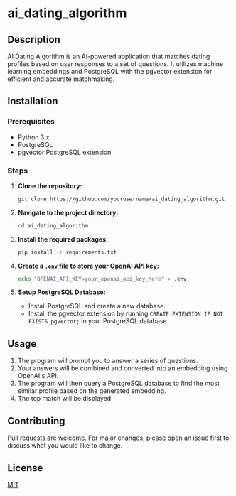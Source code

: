 # ai_dating_algorithm

## Description

AI Dating Algorithm is an AI-powered application that matches dating profiles based on user responses to a set of questions. It utilizes machine learning embeddings and PostgreSQL with the pgvector extension for efficient and accurate matchmaking.

## Installation

### Prerequisites

- Python 3.x
- PostgreSQL
- pgvector PostgreSQL extension

### Steps

1. **Clone the repository:**

    ```bash
    git clone https://github.com/yourusername/ai_dating_algorithm.git
    ```

2. **Navigate to the project directory:**

    ```bash
    cd ai_dating_algorithm
    ```

3. **Install the required packages:**

    ```bash
    pip install -r requirements.txt
    ```

4. **Create a `.env` file to store your OpenAI API key:**

    ```bash
    echo "OPENAI_API_KEY=your_openai_api_key_here" > .env
    ```

5. **Setup PostgreSQL Database:**

    - Install PostgreSQL and create a new database.
    - Install the pgvector extension by running `CREATE EXTENSION IF NOT EXISTS pgvector;` in your PostgreSQL database.


## Usage

1. The program will prompt you to answer a series of questions.
2. Your answers will be combined and converted into an embedding using OpenAI's API.
3. The program will then query a PostgreSQL database to find the most similar profile based on the generated embedding.
4. The top match will be displayed.

## Contributing

Pull requests are welcome. For major changes, please open an issue first to discuss what you would like to change.

## License

[MIT](https://choosealicense.com/licenses/mit/)



